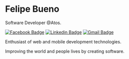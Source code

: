 # Felipe Bueno

Software Developer @Atos.

[![Facebook Badge](https://img.shields.io/badge/-%40Felipe%20Bueno-blue?style=flat-square&logo=Facebook&logoColor=white&link=https://www.facebook.com/felipe.bueno.56679/)](https://www.facebook.com/felipe.bueno.56679/)
[![Linkedin Badge](https://img.shields.io/badge/-Felipe%20Bueno-orange?style=flat-square&logo=LinkedIn&logoColor=white&link=https://www.linkedin.com/in/felipe-bueno-de-paula-85898815b/)](https://www.linkedin.com/in/felipe-bueno-de-paula-85898815b/)
[![Gmail Badge](https://img.shields.io/badge/-gvv.fel%40gmail.com-red?style=flat-square&logo=Gmail&logoColor=white&link=mailto:gvv.fel@gmail.com)](mailto:gvv.fel@gmail.com)

Enthusiast of web and mobile development technologies.

Improving the world and people lives by creating software.

